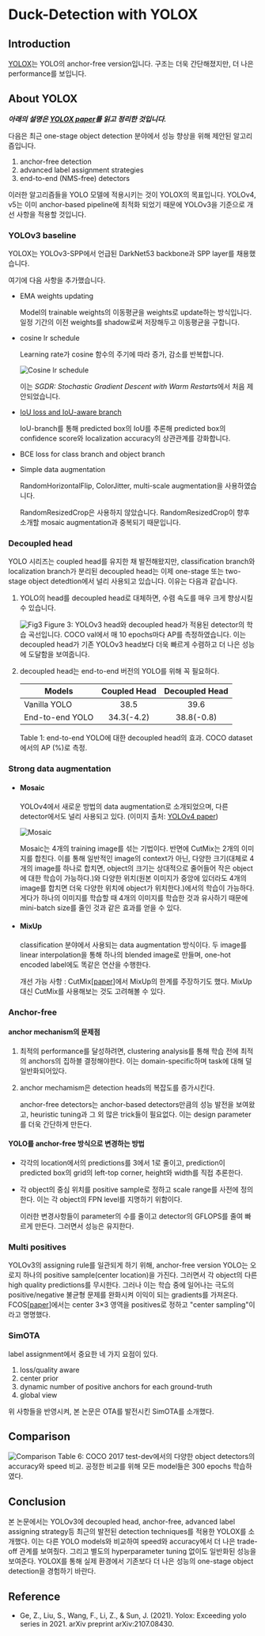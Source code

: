 # Duck-Detection with YOLOX

## Introduction

[YOLOX](https://github.com/Megvii-BaseDetection/YOLOX)는 YOLO의 anchor-free version입니다. 구조는 더욱 간단해졌지만, 더 나은 performance를 보입니다. 

## About YOLOX

**_아래의 설명은 [YOLOX paper](https://arxiv.org/abs/2107.08430)를 읽고 정리한 것입니다._**

다음은 최근 one-stage object detection 분야에서 성능 향상을 위해 제안된 알고리즘입니다.

1. anchor-free detection
2. advanced label assignment strategies
3. end-to-end (NMS-free) detectors

이러한 알고리즘들을 YOLO 모델에 적용시키는 것이 YOLOX의 목표입니다. YOLOv4, v5는 이미 anchor-based pipeline에 최적화 되었기 때문에 YOLOv3을 기준으로 개선 사항을 적용할 것입니다.

### YOLOv3 baseline

YOLOX는 YOLOv3-SPP에서 언급된 DarkNet53 backbone과 SPP layer를 채용했습니다.

여기에 다음 사항을 추가했습니다.

- EMA weights updating
    
    Model의 trainable weights의 이동평균을 weights로 update하는 방식입니다. 일정 기간의 이전 weights를 shadow로써 저장해두고 이동평균을 구합니다. 

- cosine lr schedule

    Learning rate가 cosine 함수의 주기에 따라 증가, 감소를 반복합니다. 
    
    ![Cosine lr schedule](my_docs/Cosine_lr_schedule.png)

    이는 *SGDR: Stochastic Gradient Descent with Warm Restarts*에서 처음 제안되었습니다.

- [IoU loss and IoU-aware branch](my_docs/IoU-aware.md)

    IoU-branch를 통해 predicted box의 IoU를 추론해 predicted box의 confidence score와 localization accuracy의 상관관계를 강화합니다.

- BCE loss for class branch and object branch

- Simple data augmentation

    RandomHorizontalFlip, ColorJitter, multi-scale augmentation을 사용하였습니다.

    RandomResizedCrop은 사용하지 않았습니다. RandomResizedCrop이 향후 소개할 mosaic augmentation과 중복되기 때문입니다.

### Decoupled head

YOLO 시리즈는 coupled head를 유지한 채 발전해왔지만, classification branch와 localization branch가 분리된 decoupled head는 이제 one-stage 또는 two-stage object detedtion에서 널리 사용되고 있습니다. 이유는 다음과 같습니다.

1. YOLO의 head를 decoupled head로 대체하면, 수렴 속도를 매우 크게 향상시킬 수 있습니다.

    ![Fig3](my_docs/Fig3.png)
    Figure 3: YOLOv3 head와 decoupled head가 적용된 detector의 학습 곡선입니다. COCO val에서 매 10 epochs마다 AP를 측정하였습니다. 이는 decoupled head가 기존 YOLOv3 head보다 더욱 빠르게 수렴하고 더 나은 성능에 도달함을 보여줍니다.

2. decoupled head는 end-to-end 버전의 YOLO를 위해 꼭 필요하다.

    |Models         |Coupled Head|Decoupled Head|
    |---------------|:----------:|:------------:|
    |Vanilla YOLO   |38.5        |39.6          |
    |End-to-end YOLO|34.3(-4.2)  |38.8(-0.8)    |

    Table 1: end-to-end YOLO에 대한 decoupled head의 효과. COCO dataset에서의 AP (%)로 측정.

### Strong data augmentation

- #### Mosaic

    YOLOv4에서 새로운 방법의 data augmentation로 소개되었으며, 다른 detector에서도 널리 사용되고 있다. (이미지 출처: [YOLOv4 paper](https://arxiv.org/abs/2004.10934))
    
    ![Mosaic](my_docs/mosaic.png)

    Mosaic는 4개의 training image를 섞는 기법이다. 반면에 CutMix는 2개의 이미지를 합친다. 이를 통해 일반적인 image의 context가 아닌, 다양한 크기(대체로 4개의 image를 하나로 합치면, object의 크기는 상대적으로 줄어들어 작은 object에 대한 학습이 가능하다.)와 다양한 위치(원본 이미지가 중앙에 있더라도 4개의 image를 합치면 더욱 다양한 위치에 object가 위치한다.)에서의 학습이 가능하다. 게다가 하나의 이미지를 학습할 때 4개의 이미지를 학습한 것과 유사하기 때문에 mini-batch size를 줄인 것과 같은 효과를 얻을 수 있다.

- #### MixUp

    classification 분야에서 사용되는 data augmentation 방식이다. 두 image를 linear interpolation을 통해 하나의 blended image로 만들며, one-hot encoded label에도 똑같은 연산을 수행한다. 

    개선 가능 사항 : CutMix[[paper](https://openaccess.thecvf.com/content_ICCV_2019/html/Yun_CutMix_Regularization_Strategy_to_Train_Strong_Classifiers_With_Localizable_Features_ICCV_2019_paper.html)]에서 MixUp의 한계를 주장하기도 했다. MixUp 대신 CutMix를 사용해보는 것도 고려해볼 수 있다.
    
### **Anchor-free**

#### anchor mechanism의 문제점

1. 최적의 performance를 달성하려면, clustering analysis를 통해 학습 전에 최적의 anchors의 집하블 결정해야한다. 이는 domain-specific하며 task에 대해 덜 일반화되어있다.

2. anchor mechamism은 detection heads의 복잡도를 증가시킨다.

    anchor-free detectors는 anchor-based detectors만큼의 성능 발전을 보여왔고, heuristic tuning과 그 외 많은 trick들이 필요없다. 이는 design parameter를 더욱 간단하게 만든다.

#### YOLO를 anchor-free 방식으로 변경하는 방법

- 각각의 location에서의 predictions를 3에서 1로 줄이고, prediction이 predicted box의 grid의 left-top corner, height와 width를 직접 추론한다.

- 각 object의 중심 위치를 positive sample로 정하고 scale range를 사전에 정의한다. 이는 각 object의 FPN level를 지명하기 위함이다.

    이러한 변경사항들이 parameter의 수를 줄이고 detector의 GFLOPS를 줄여 빠르게 만든다. 그러면서 성능은 유지한다.

### Multi positives

YOLOv3의 assigning rule를 일관되게 하기 위해, anchor-free version YOLO는 오로지 하나의 positive sample(center location)을 가진다. 그러면서 각 object의 다른 high quality predictions를 무시한다. 그러나 이는 학습 중에 일어나는 극도의 positive/negative 불균형 문제를 완화시켜 이익이 되는 gradients를 가져온다. FCOS[[paper](https://openaccess.thecvf.com/content_ICCV_2019/html/Tian_FCOS_Fully_Convolutional_One-Stage_Object_Detection_ICCV_2019_paper.html)]에서는 center 3×3 영역을 positives로 정하고 "center sampling"이라고 명명했다. 

### SimOTA

label assignment에서 중요한 네 가지 요점이 있다.

1. loss/quality aware
2. center prior
3. dynamic number of positive anchors for each ground-truth
4. global view

위 사항들을 반영시켜, 본 논문은 OTA를 발전시킨 SimOTA를 소개했다.

## Comparison

![Comparison](my_docs/Comparison.png)
Table 6: COCO 2017 test-dev에서의 다양한 object detectors의 accuracy와 speed 비교. 공정한 비교를 위해 모든 model들은 300 epochs 학습하였다.

## Conclusion

본 논문에서는 YOLOv3에 decoupled head, anchor-free, advanced label assigning strategy등 최근의 발전된 detection techniques를 적용한 YOLOX를 소개했다. 이는 다른 YOLO models와 비교하여 speed와 accuracy에서 더 나은 trade-off 관계를 보여줬다. 그리고 별도의 hyperparameter tuning 없이도 일반화된 성능을 보여준다. YOLOX를 통해 실제 환경에서 기존보다 더 나은 성능의 one-stage object detection을 경험하기 바란다.

## Reference

- Ge, Z., Liu, S., Wang, F., Li, Z., & Sun, J. (2021). Yolox: Exceeding yolo series in 2021. arXiv preprint arXiv:2107.08430.